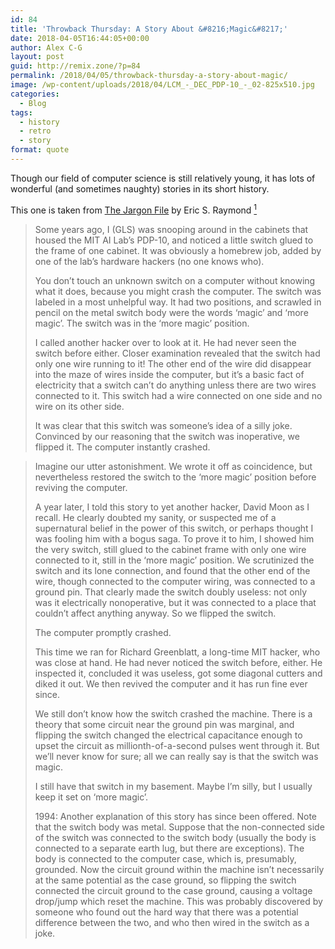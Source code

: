 ```yaml
---
id: 84
title: 'Throwback Thursday: A Story About &#8216;Magic&#8217;'
date: 2018-04-05T16:44:05+00:00
author: Alex C-G
layout: post
guid: http://remix.zone/?p=84
permalink: /2018/04/05/throwback-thursday-a-story-about-magic/
image: /wp-content/uploads/2018/04/LCM_-_DEC_PDP-10_-_02-825x510.jpg
categories:
  - Blog
tags:
  - history
  - retro
  - story
format: quote
---
```

Though our field of computer science is still relatively young, it has lots of wonderful (and sometimes naughty) stories in its short history.

This one is taken from [The Jargon File](http://www.catb.org/jargon/html/index.html) by Eric S. Raymond <span id='easy-footnote-1' class='easy-footnote-margin-adjust'></span><span class='easy-footnote'><a href='http://remix.zone/2018/04/05/throwback-thursday-a-story-about-magic/#easy-footnote-bottom-1' title='Author <i><a href=&quot;http://www.catb.org/esr/writings/cathedral-bazaar/&quot;>The Cathedral and the Bazaar</a>'><sup>1</sup></a></span>

> Some years ago, I (GLS) was snooping around in the cabinets that housed the MIT AI Lab&#8217;s PDP-10, and noticed a little switch glued to the frame of one cabinet. It was obviously a homebrew job, added by one of the lab&#8217;s hardware hackers (no one knows who).
> 
> You don&#8217;t touch an unknown switch on a computer without knowing what it does, because you might crash the computer. The switch was labeled in a most unhelpful way. It had two positions, and scrawled in pencil on the metal switch body were the words ‘magic&#8217; and ‘more magic&#8217;. The switch was in the ‘more magic&#8217; position.
> 
> I called another hacker over to look at it. He had never seen the switch before either. Closer examination revealed that the switch had only one wire running to it! The other end of the wire did disappear into the maze of wires inside the computer, but it&#8217;s a basic fact of electricity that a switch can&#8217;t do anything unless there are two wires connected to it. This switch had a wire connected on one side and no wire on its other side.
> 
> It was clear that this switch was someone&#8217;s idea of a silly joke. Convinced by our reasoning that the switch was inoperative, we flipped it. The computer instantly crashed. 

<!--more-->

> Imagine our utter astonishment. We wrote it off as coincidence, but nevertheless restored the switch to the ‘more magic’ position before reviving the computer.
> 
> A year later, I told this story to yet another hacker, David Moon as I recall. He clearly doubted my sanity, or suspected me of a supernatural belief in the power of this switch, or perhaps thought I was fooling him with a bogus saga. To prove it to him, I showed him the very switch, still glued to the cabinet frame with only one wire connected to it, still in the ‘more magic’ position. We scrutinized the switch and its lone connection, and found that the other end of the wire, though connected to the computer wiring, was connected to a ground pin. That clearly made the switch doubly useless: not only was it electrically nonoperative, but it was connected to a place that couldn&#8217;t affect anything anyway. So we flipped the switch.
> 
> The computer promptly crashed.
> 
> This time we ran for Richard Greenblatt, a long-time MIT hacker, who was close at hand. He had never noticed the switch before, either. He inspected it, concluded it was useless, got some diagonal cutters and diked it out. We then revived the computer and it has run fine ever since.
> 
> We still don&#8217;t know how the switch crashed the machine. There is a theory that some circuit near the ground pin was marginal, and flipping the switch changed the electrical capacitance enough to upset the circuit as millionth-of-a-second pulses went through it. But we&#8217;ll never know for sure; all we can really say is that the switch was magic.
> 
> I still have that switch in my basement. Maybe I&#8217;m silly, but I usually keep it set on ‘more magic’.
> 
> 1994: Another explanation of this story has since been offered. Note that the switch body was metal. Suppose that the non-connected side of the switch was connected to the switch body (usually the body is connected to a separate earth lug, but there are exceptions). The body is connected to the computer case, which is, presumably, grounded. Now the circuit ground within the machine isn&#8217;t necessarily at the same potential as the case ground, so flipping the switch connected the circuit ground to the case ground, causing a voltage drop/jump which reset the machine. This was probably discovered by someone who found out the hard way that there was a potential difference between the two, and who then wired in the switch as a joke.